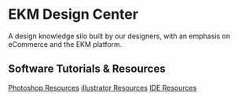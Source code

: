 # EKM Design Center
A design knowledge silo built by our designers, with an emphasis on eCommerce and the EKM platform.

## Software Tutorials &amp; Resources
[Photoshop Resources](Photoshop-Resources/overview)
[illustrator Resources](Illustrator-Resources/overview)
[IDE Resources](IDE-Resources/overview)
